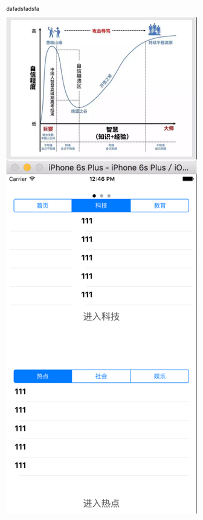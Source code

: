 dafadsfadsfa

![avatar](../picture/location.jpg)
![Alt text](https://github.com/chenyufeng1991/NewsClient/raw/master/Screenshots/2.png)
